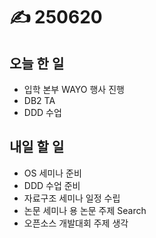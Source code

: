 # ✍️ 250620

## 오늘 한 일

* 입학 본부 WAYO 행사 진행
* DB2 TA
* DDD 수업



## 내일 할 일

* OS 세미나 준비
* DDD 수업 준비
* 자료구조 세미나 일정 수립
* 논문 세미나 용 논문 주제 Search
* 오픈소스 개발대회 주제 생각

